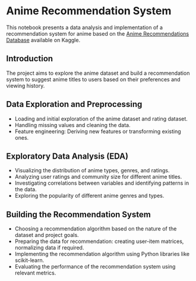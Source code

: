 # Anime Recommendation System

This notebook presents a data analysis and implementation of a recommendation system for anime based on the [Anime Recommendations Database](https://www.kaggle.com/datasets/CooperUnion/anime-recommendations-database) available on Kaggle.

## Introduction

The project aims to explore the anime dataset and build a recommendation system to suggest anime titles to users based on their preferences and viewing history.

## Data Exploration and Preprocessing

- Loading and initial exploration of the anime dataset and rating dataset.
- Handling missing values and cleaning the data.
- Feature engineering: Deriving new features or transforming existing ones.

## Exploratory Data Analysis (EDA)

- Visualizing the distribution of anime types, genres, and ratings.
- Analyzing user ratings and community size for different anime titles.
- Investigating correlations between variables and identifying patterns in the data.
- Exploring the popularity of different anime genres and types.

## Building the Recommendation System

- Choosing a recommendation algorithm based on the nature of the dataset and project goals.
- Preparing the data for recommendation: creating user-item matrices, normalizing data if required.
- Implementing the recommendation algorithm using Python libraries like scikit-learn.
- Evaluating the performance of the recommendation system using relevant metrics.

